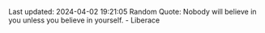 Last updated: 2024-04-02 19:21:05
Random Quote: Nobody will believe in you unless you believe in yourself. - Liberace